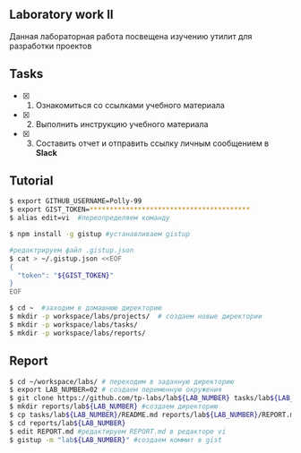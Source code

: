 ## Laboratory work II

Данная лабораторная работа посвещена изучению утилит для разработки проектов

## Tasks

- [x] 1. Ознакомиться со ссылками учебного материала
- [x] 2. Выполнить инструкцию учебного материала
- [x] 3. Составить отчет и отправить ссылку личным сообщением в **Slack**
 
## Tutorial

```bash
$ export GITHUB_USERNAME=Polly-99
$ export GIST_TOKEN=****************************************
$ alias edit=vi  #переопределяем команду
```

```bash
$ npm install -g gistup #устанавливаем gistup
```

```bash
#редактрируем файл .gistup.json
$ cat > ~/.gistup.json <<EOF
{
  "token": "${GIST_TOKEN}"
}
EOF
```

```bash
$ cd ~  #заходим в домашнюю директорию
$ mkdir -p workspace/labs/projects/  # создаем новые директории
$ mkdir -p workspace/labs/tasks/
$ mkdir -p workspace/labs/reports/
```

## Report

```bash
$ cd ~/workspace/labs/ # переходим в заданную директорию 
$ export LAB_NUMBER=02 # создаем переменную окружения
$ git clone https://github.com/tp-labs/lab${LAB_NUMBER} tasks/lab${LAB_NUMBER} #клонируем репозиторий
$ mkdir reports/lab${LAB_NUMBER} #создаем директорию
$ cp tasks/lab${LAB_NUMBER}/README.md reports/lab${LAB_NUMBER}/REPORT.md #копируем README.md в REPORT.md
$ cd reports/lab${LAB_NUMBER}
$ edit REPORT.md #редактируем REPORT.md в редакторе vi
$ gistup -m "lab${LAB_NUMBER}" #создаем коммит в gist 
```
